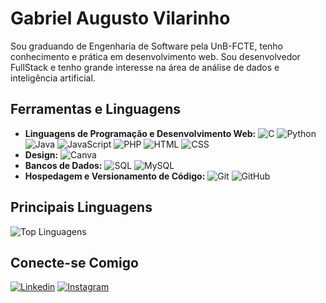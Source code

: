 # Gabriel Augusto Vilarinho

Sou graduando de Engenharia de Software pela UnB-FCTE, tenho conhecimento e prática em desenvolvimento web. Sou desenvolvedor FullStack e tenho grande interesse na área de análise de dados e inteligência artificial.

## Ferramentas e Linguagens

- **Linguagens de Programação e Desenvolvimento Web:** 
  ![C](https://img.shields.io/badge/-C-00599C?style=flat-square&logo=c&logoColor=white)
  ![Python](https://img.shields.io/badge/-Python-3776AB?style=flat-square&logo=python&logoColor=white)
  ![Java](https://img.shields.io/badge/-Java-F7DF1E?style=flat-square&logo=java&logoColor=black)
  ![JavaScript](https://img.shields.io/badge/-JavaScript-F7DF1E?style=flat-square&logo=javascript&logoColor=black)
  ![PHP](https://img.shields.io/badge/-PHP-777BB4?style=flat-square&logo=php&logoColor=white)
  ![HTML](https://img.shields.io/badge/-HTML-E34F26?style=flat-square&logo=html5&logoColor=white)
  ![CSS](https://img.shields.io/badge/-CSS-1572B6?style=flat-square&logo=css3&logoColor=white)
- **Design:** 
  ![Canva](https://img.shields.io/badge/-Canva-00C4CC?style=flat-square&logo=canva&logoColor=white)
- **Bancos de Dados:** 
  ![SQL](https://img.shields.io/badge/-SQL-4479A1?style=flat-square&logo=postgresql&logoColor=white)
  ![MySQL](https://img.shields.io/badge/-MySQL-4479A1?style=flat-square&logo=mysql&logoColor=white)
- **Hospedagem e Versionamento de Código:** 
  ![Git](https://img.shields.io/badge/-Git-F05032?style=flat-square&logo=git&logoColor=white)
  ![GitHub](https://img.shields.io/badge/-GitHub-181717?style=flat-square&logo=github&logoColor=white)

## Principais Linguagens

![Top Linguagens](https://github-readme-stats.vercel.app/api/top-langs/?username=xzxjesse&layout=compact&theme=dark)

## Conecte-se Comigo

[![Linkedin](https://img.shields.io/badge/LinkedIn-me%20gabrielvilar-blue)](https://www.linkedin.com/in/megabrielvilar/)
[![Instagram](https://img.shields.io/badge/Instagram-%40me.gabrielvilar-purple)](https://www.instagram.com/me.gabrielvilar/)

